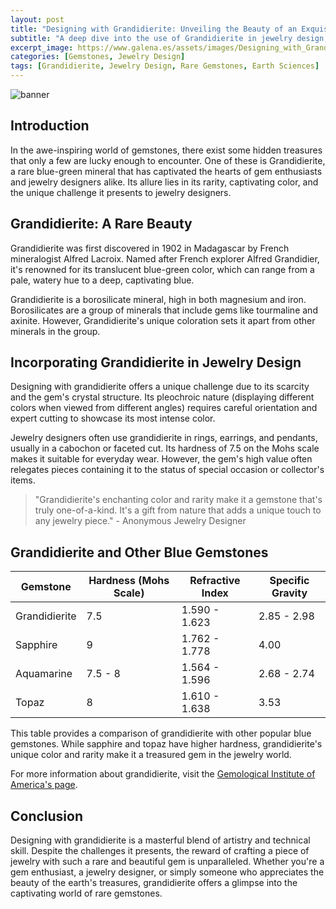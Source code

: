 ```yaml
---
layout: post
title: "Designing with Grandidierite: Unveiling the Beauty of an Exquisite Gemstone"
subtitle: "A deep dive into the use of Grandidierite in jewelry design, a gemstone prized for its rarity and captivating beauty."
excerpt_image: https://www.galena.es/assets/images/Designing_with_Grandidierite.png
categories: [Gemstones, Jewelry Design]
tags: [Grandidierite, Jewelry Design, Rare Gemstones, Earth Sciences]
---
```


![banner](https://www.galena.es/assets/images/Designing_with_Grandidierite.png "A close-up of a stunning grandidierite gemstone, showcasing its vibrant blue-green hues and unique transparency, surrounded by tools and sketches used by jewelers in the design process.")

## Introduction

In the awe-inspiring world of gemstones, there exist some hidden treasures that only a few are lucky enough to encounter. One of these is Grandidierite, a rare blue-green mineral that has captivated the hearts of gem enthusiasts and jewelry designers alike. Its allure lies in its rarity, captivating color, and the unique challenge it presents to jewelry designers.

## Grandidierite: A Rare Beauty

Grandidierite was first discovered in 1902 in Madagascar by French mineralogist Alfred Lacroix. Named after French explorer Alfred Grandidier, it's renowned for its translucent blue-green color, which can range from a pale, watery hue to a deep, captivating blue.

Grandidierite is a borosilicate mineral, high in both magnesium and iron. Borosilicates are a group of minerals that include gems like tourmaline and axinite. However, Grandidierite's unique coloration sets it apart from other minerals in the group.

## Incorporating Grandidierite in Jewelry Design

Designing with grandidierite offers a unique challenge due to its scarcity and the gem's crystal structure. Its pleochroic nature (displaying different colors when viewed from different angles) requires careful orientation and expert cutting to showcase its most intense color.

Jewelry designers often use grandidierite in rings, earrings, and pendants, usually in a cabochon or faceted cut. Its hardness of 7.5 on the Mohs scale makes it suitable for everyday wear. However, the gem's high value often relegates pieces containing it to the status of special occasion or collector's items.

> "Grandidierite's enchanting color and rarity make it a gemstone that's truly one-of-a-kind. It's a gift from nature that adds a unique touch to any jewelry piece." - Anonymous Jewelry Designer

## Grandidierite and Other Blue Gemstones

| Gemstone | Hardness (Mohs Scale) | Refractive Index | Specific Gravity |
| -------- | --------------------- | ---------------- | ---------------- |
| Grandidierite | 7.5 | 1.590 - 1.623 | 2.85 - 2.98 |
| Sapphire | 9 | 1.762 - 1.778 | 4.00 |
| Aquamarine | 7.5 - 8 | 1.564 - 1.596 | 2.68 - 2.74 |
| Topaz | 8 | 1.610 - 1.638 | 3.53 |

This table provides a comparison of grandidierite with other popular blue gemstones. While sapphire and topaz have higher hardness, grandidierite's unique color and rarity make it a treasured gem in the jewelry world.

For more information about grandidierite, visit the [Gemological Institute of America's page](https://www.gia.edu/gems-gemology/winter-2014-grandidierite-madagascar).

## Conclusion

Designing with grandidierite is a masterful blend of artistry and technical skill. Despite the challenges it presents, the reward of crafting a piece of jewelry with such a rare and beautiful gem is unparalleled. Whether you're a gem enthusiast, a jewelry designer, or simply someone who appreciates the beauty of the earth's treasures, grandidierite offers a glimpse into the captivating world of rare gemstones.